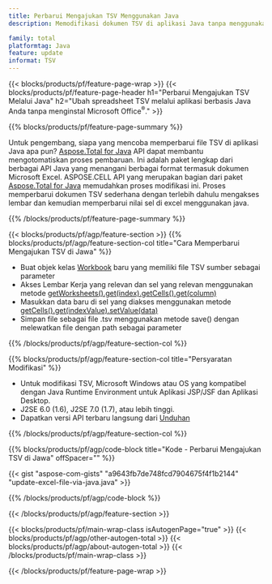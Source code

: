 ```yaml
---
title: Perbarui Mengajukan TSV Menggunakan Java
description: Memodifikasi dokumen TSV di aplikasi Java tanpa menggunakan Microsoft Excel. Optimalkan kode untuk cara tercepat menulis dan mengedit file excel di java.

family: total
platformtag: Java
feature: update
informat: TSV
---
```

{{< blocks/products/pf/feature-page-wrap >}}
{{< blocks/products/pf/feature-page-header h1="Perbarui Mengajukan TSV Melalui Java" h2="Ubah spreadsheet TSV melalui aplikasi berbasis Java Anda tanpa menginstal Microsoft Office<sup>&reg;</sup>." >}}

{{% blocks/products/pf/feature-page-summary %}}

Untuk pengembang, siapa yang mencoba memperbarui file TSV di aplikasi Java apa pun? [Aspose.Total for Java](https://products.aspose.com/total/java/) API dapat membantu mengotomatiskan proses pembaruan. Ini adalah paket lengkap dari berbagai API Java yang menangani berbagai format termasuk dokumen Microsoft Excel. ASPOSE.CELL API yang merupakan bagian dari paket [Aspose.Total for Java](https://products.aspose.com/total/java/) memudahkan proses modifikasi ini. Proses memperbarui dokumen TSV sederhana dengan terlebih dahulu mengakses lembar dan kemudian memperbarui nilai sel di excel menggunakan java.

{{% /blocks/products/pf/feature-page-summary %}}

{{< blocks/products/pf/agp/feature-section >}}
{{% blocks/products/pf/agp/feature-section-col title="Cara Memperbarui Mengajukan TSV di Jawa" %}}

- Buat objek kelas [Workbook](https://reference.aspose.com/cells/java/com.aspose.cells/Workbook) baru yang memiliki file TSV sumber sebagai parameter
- Akses Lembar Kerja yang relevan dan sel yang relevan menggunakan metode [getWorksheets().get(index).getCells().get(column)](https://reference.aspose.com/cells/java/com.aspose.cells/cells#Item%20(int))
- Masukkan data baru di sel yang diakses menggunakan metode [getCells().get(indexValue).setValue(data)](https://reference.aspose.com/cells/java/com.aspose.cells/cell#Value)
- Simpan file sebagai file .tsv menggunakan metode save() dengan melewatkan file dengan path sebagai parameter

{{% /blocks/products/pf/agp/feature-section-col %}}

{{% blocks/products/pf/agp/feature-section-col title="Persyaratan Modifikasi" %}}

- Untuk modifikasi TSV, Microsoft Windows atau OS yang kompatibel dengan Java Runtime Environment untuk Aplikasi JSP/JSF dan Aplikasi Desktop.
- J2SE 6.0 (1.6), J2SE 7.0 (1.7), atau lebih tinggi.
- Dapatkan versi API terbaru langsung dari [Unduhan](https://docs.aspose.com/cells/java/installation/)

{{% /blocks/products/pf/agp/feature-section-col %}}

{{% blocks/products/pf/agp/code-block title="Kode - Perbarui Mengajukan TSV di Jawa" offSpacer="" %}}

{{< gist "aspose-com-gists" "a9643fb7de748fcd7904675f4f1b2144" "update-excel-file-via-java.java" >}}

{{% /blocks/products/pf/agp/code-block %}}

{{< /blocks/products/pf/agp/feature-section >}}

{{< blocks/products/pf/main-wrap-class isAutogenPage="true" >}}
{{< blocks/products/pf/agp/other-autogen-total >}}
{{< blocks/products/pf/agp/about-autogen-total >}}
{{< /blocks/products/pf/main-wrap-class >}}

{{< /blocks/products/pf/feature-page-wrap >}}